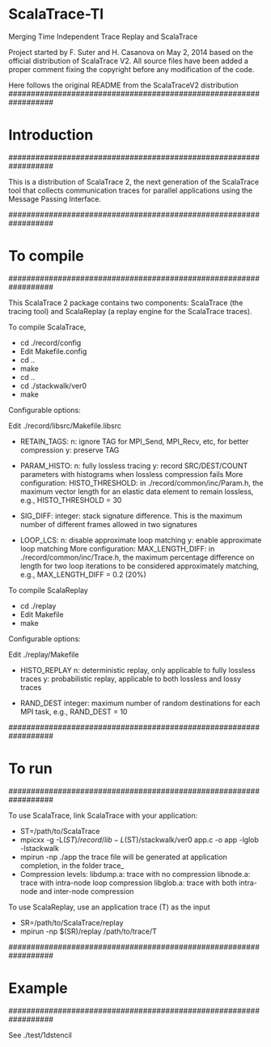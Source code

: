 ScalaTrace-TI
=============

Merging Time Independent Trace Replay and ScalaTrace

Project started by F. Suter and H. Casanova on May 2, 2014 based on
the official distribution of ScalaTrace V2.
All source files have been added a proper comment fixing the 
copyright before any modification of the code.


Here follows the original README from the ScalaTraceV2 distribution
##################################################################
# Introduction
##################################################################

This is a distribution of ScalaTrace 2, the next generation of the 
ScalaTrace tool that collects communication traces for parallel 
applications using the Message Passing Interface. 



##################################################################
# To compile
##################################################################

This ScalaTrace 2 package contains two components: ScalaTrace (the
tracing tool) and ScalaReplay (a replay engine for the ScalaTrace
traces). 

To compile ScalaTrace,

* cd ./record/config
* Edit Makefile.config
* cd ..
* make
* cd ..
* cd ./stackwalk/ver0
* make

Configurable options:

Edit ./record/libsrc/Makefile.libsrc

* RETAIN_TAGS:
n: ignore TAG for MPI_Send, MPI_Recv, etc, for better compression
y: preserve TAG

* PARAM_HISTO:
n: fully lossless tracing
y: record SRC/DEST/COUNT parameters with histograms when lossless 
   compression fails
   More configuration:
   HISTO_THRESHOLD: in ./record/common/inc/Param.h, the maximum
                    vector length for an elastic data element to 
                    remain lossless, e.g., HISTO_THRESHOLD = 30

* SIG_DIFF: 
integer: stack signature difference. This is the maximum number
of different frames allowed in two signatures

* LOOP_LCS:
n: disable approximate loop matching
y: enable approximate loop matching
   More configuration:
   MAX_LENGTH_DIFF: in ./record/common/inc/Trace.h, the maximum
                    percentage difference on length for two loop
                    iterations to be considered approximately 
                    matching, e.g., MAX_LENGTH_DIFF = 0.2 (20%)

To compile ScalaReplay

* cd ./replay
* Edit Makefile
* make 

Configurable options:

Edit ./replay/Makefile

* HISTO_REPLAY
n: deterministic replay, only applicable to fully lossless traces
y: probabilistic replay, applicable to both lossless and lossy 
   traces

* RAND_DEST
integer: maximum number of random destinations for each MPI task,
         e.g., RAND_DEST = 10



##################################################################
# To run
##################################################################

To use ScalaTrace, link ScalaTrace with your application:  

* ST=/path/to/ScalaTrace
* mpicxx -g -L$(ST)/record/lib -L$(ST)/stackwalk/ver0 app.c -o app 
  -lglob -lstackwalk
* mpirun -np <n> ./app
  the trace file will be generated at application completion, in
  the folder trace_<n>
* Compression levels:
  libdump.a: trace with no compression
  libnode.a: trace with intra-node loop compression
  libglob.a: trace with both intra-node and inter-node compression

To use ScalaReplay, use an application trace (T) as the input

* SR=/path/to/ScalaTrace/replay
* mpirun -np <n> $(SR)/replay /path/to/trace/T



##################################################################
# Example
##################################################################

See ./test/1dstencil


